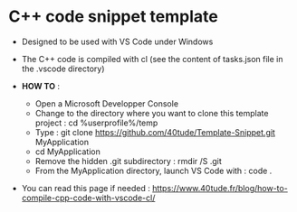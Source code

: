# C++ code snippet template 

* Designed to be used with VS Code under Windows
* The C++ code is compiled with cl (see the content of tasks.json file in the .vscode directory)

* **HOW TO** : 
  * Open a Microsoft Developper Console
  * Change to the directory where you want to clone this template project : cd %userprofile%/temp
  * Type : git clone https://github.com/40tude/Template-Snippet.git MyApplication
  * cd MyApplication
  * Remove the hidden .git subdirectory : rmdir /S .git
  * From the MyApplication directory, launch VS Code with : code .

* You can read this page if needed : https://www.40tude.fr/blog/how-to-compile-cpp-code-with-vscode-cl/ 

<!-- 
## Sub title
**Bold** rest of the paragraph


### Sample code
```cpp
#include <iostream>

// ----------------------------------------------------------------------------
int main() {
  std::cout << "Grettings Pr Falken\n";  
  getchar();
  return 0;
}
``` 
-->
